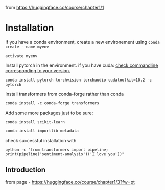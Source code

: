 from https://huggingface.co/course/chapter1/1

# Installation

If you have a conda environment, create a new environement using
`conda create --name myenv`

`activate myenv`


Install pytorch in the environment. if you have cuda: [check commandline corresponding to your version.](https://pytorch.org/get-started/locally/)

`conda install pytorch torchvision torchaudio cudatoolkit=10.2 -c pytorch`


Install transformers from conda-forge rather than conda

`conda install -c conda-forge transformers`


Add some more packages just to be sure:

`conda install scikit-learn`

`conda install importlib-metadata`


check successful installation with

`python -c "from transformers import pipeline; print(pipeline('sentiment-analysis')('I love you'))"`


## Introduction

from page - https://huggingface.co/course/chapter1/3?fw=pt



